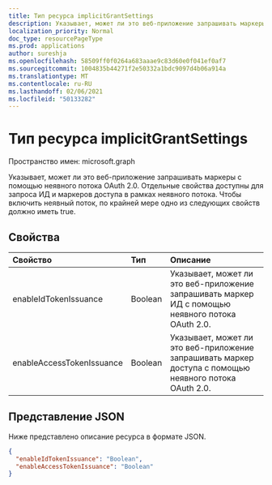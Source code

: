 ```yaml
---
title: Тип ресурса implicitGrantSettings
description: Указывает, может ли это веб-приложение запрашивать маркеры с помощью неявного потока OAuth 2.0. Отдельные свойства доступны для запроса ИД и маркеров доступа в рамках неявного потока. Чтобы включить неявный поток, по крайней мере одно из следующих свойств должно иметь true.
localization_priority: Normal
doc_type: resourcePageType
ms.prod: applications
author: sureshja
ms.openlocfilehash: 58509ff0f0264a683aaae9c83d60e0f041ef0af7
ms.sourcegitcommit: 1004835b44271f2e50332a1bdc9097d4b06a914a
ms.translationtype: MT
ms.contentlocale: ru-RU
ms.lasthandoff: 02/06/2021
ms.locfileid: "50133282"
---
```

# <a name="implicitgrantsettings-resource-type"></a>Тип ресурса implicitGrantSettings

Пространство имен: microsoft.graph

Указывает, может ли это веб-приложение запрашивать маркеры с помощью неявного потока OAuth 2.0. Отдельные свойства доступны для запроса ИД и маркеров доступа в рамках неявного потока. Чтобы включить неявный поток, по крайней мере одно из следующих свойств должно иметь true.

## <a name="properties"></a>Свойства

| Свойство | Тип | Описание |
|:---------|:-----|:------------|
|enableIdTokenIssuance| Boolean | Указывает, может ли это веб-приложение запрашивать маркер ИД с помощью неявного потока OAuth 2.0.|
|enableAccessTokenIssuance| Boolean | Указывает, может ли это веб-приложение запрашивать маркер доступа с помощью неявного потока OAuth 2.0.|

## <a name="json-representation"></a>Представление JSON
Ниже представлено описание ресурса в формате JSON.
<!-- {
  "blockType": "resource",
  "keyProperty": "id",
  "@odata.type": "microsoft.graph.implicitGrantSettings"
}-->
```json
{
  "enableIdTokenIssuance": "Boolean",
  "enableAccessTokenIssuance": "Boolean"
}

```

